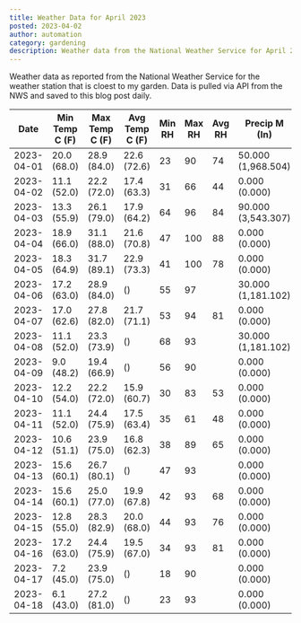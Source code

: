 ```yaml
---
title: Weather Data for April 2023
posted: 2023-04-02
author: automation
category: gardening
description: Weather data from the National Weather Service for April 2023
---
```


Weather data as reported from the National Weather Service for the weather station 
that is cloest to my garden. Data is pulled via API from the NWS and saved to this 
blog post daily.

|Date|Min Temp C (F)|Max Temp C (F)|Avg Temp C (F)|Min RH|Max RH|Avg RH|Precip M (In)|Avg Precip/Hr|
|---|---|---|---|---|---|---|---|---|
|2023-04-01|20.0 (68.0)|28.9 (84.0)|22.6 (72.6)|23|90|74|50.000 (1,968.504)|51.803 (51.803)|
|2023-04-02|11.1 (52.0)|22.2 (72.0)|17.4 (63.3)|31|66|44|0.000 (0.000)|0.000 (0.000)|
|2023-04-03|13.3 (55.9)|26.1 (79.0)|17.9 (64.2)|64|96|84|90.000 (3,543.307)|82.402 (82.402)|
|2023-04-04|18.9 (66.0)|31.1 (88.0)|21.6 (70.8)|47|100|88|0.000 (0.000)|0.000 (0.000)|
|2023-04-05|18.3 (64.9)|31.7 (89.1)|22.9 (73.3)|41|100|78|0.000 (0.000)|0.000 (0.000)|
|2023-04-06|17.2 (63.0)|28.9 (84.0)| ()|55|97||30.000 (1,181.102)|36.909 (36.909)|
|2023-04-07|17.0 (62.6)|27.8 (82.0)|21.7 (71.1)|53|94|81|0.000 (0.000)|0.000 (0.000)|
|2023-04-08|11.1 (52.0)|23.3 (73.9)| ()|68|93||30.000 (1,181.102)|25.676 (25.676)|
|2023-04-09|9.0 (48.2)|19.4 (66.9)| ()|56|90||0.000 (0.000)|0.000 (0.000)|
|2023-04-10|12.2 (54.0)|22.2 (72.0)|15.9 (60.7)|30|83|53|0.000 (0.000)|0.000 (0.000)|
|2023-04-11|11.1 (52.0)|24.4 (75.9)|17.5 (63.4)|35|61|48|0.000 (0.000)|0.000 (0.000)|
|2023-04-12|10.6 (51.1)|23.9 (75.0)|16.8 (62.3)|38|89|65|0.000 (0.000)|0.000 (0.000)|
|2023-04-13|15.6 (60.1)|26.7 (80.1)| ()|47|93||0.000 (0.000)|0.000 (0.000)|
|2023-04-14|15.6 (60.1)|25.0 (77.0)|19.9 (67.8)|42|93|68|0.000 (0.000)|0.000 (0.000)|
|2023-04-15|12.8 (55.0)|28.3 (82.9)|20.0 (68.0)|44|93|76|0.000 (0.000)|0.000 (0.000)|
|2023-04-16|17.2 (63.0)|24.4 (75.9)|19.5 (67.0)|34|93|81|0.000 (0.000)|0.000 (0.000)|
|2023-04-17|7.2 (45.0)|23.9 (75.0)| ()|18|90||0.000 (0.000)|0.000 (0.000)|
|2023-04-18|6.1 (43.0)|27.2 (81.0)| ()|23|93||0.000 (0.000)|0.000 (0.000)|
